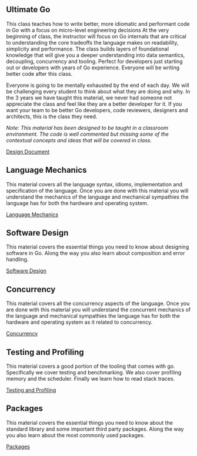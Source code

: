 ## Ultimate Go

This class teaches how to write better, more idiomatic and performant code in Go with a focus on micro-level engineering decisions  At the very beginning of class, the instructor will focus on Go internals that are critical to understanding the core tradeoffs the language makes on readability, simplicity and performance. The class builds layers of foundational knowledge that will give you a deeper understanding into data semantics, decoupling, concurrency and tooling. Perfect for developers just starting out or developers with years of Go experience. Everyone will be writing better code after this class.

Everyone is going to be mentally exhausted by the end of each day. We will be challenging every student to think about what they are doing and why. In the 3 years we have taught this material, we never had someone not appreciate the class and feel like they are a better developer for it. If you want your team to be better Go developers, code reviewers, designers and architects, this is the class they need.

*Note: This material has been designed to be taught in a classroom environment. The code is well commented but missing some of the contextual concepts and ideas that will be covered in class.*

[Design Document](../../go/README.md)

## Language Mechanics

This material covers all the language syntax, idioms, implementation and specification of the language. Once you are done with this material you will understand the mechanics of the language and mechanical sympathies the language has for both the hardware and operating system. 

[Language Mechanics](language/README.md)

## Software Design

This material covers the essential things you need to know about designing software in Go. Along the way you also learn about composition and error handling.

[Software Design](design/README.md)

## Concurrency

This material covers all the concurrency aspects of the language. Once you are done with this material you will understand the concurrent mechanics of the language and mechanical sympathies the language has for both the hardware and operating system as it related to concurrency.

[Concurrency](concurrency/README.md)

## Testing and Profiling

This material covers a good portion of the tooling that comes with go. Specifically we cover testing and benchmarking. We also cover profiling memory and the scheduler. Finally we learn how to read stack traces.

[Testing and Profiling](tooling/README.md)

## Packages

This material covers the essential things you need to know about the standard library and some important third party packages. Along the way you also learn about the most commonly used packages.

[Packages](packages/README.md)
